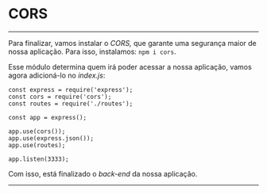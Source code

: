 # CORS

---

Para finalizar, vamos instalar o *CORS,* que garante uma segurança maior de nossa aplicação. Para isso, instalamos: `npm i cors`.

Esse módulo determina quem irá poder acessar a nossa aplicação, vamos agora adicioná-lo no *index.js*:

    const express = require('express');
    const cors = require('cors');
    const routes = require('./routes');
        
    const app = express();
        
    app.use(cors());
    app.use(express.json()); 
    app.use(routes);
        
    app.listen(3333);

Com isso, está finalizado o *back-end* da nossa aplicação.

---